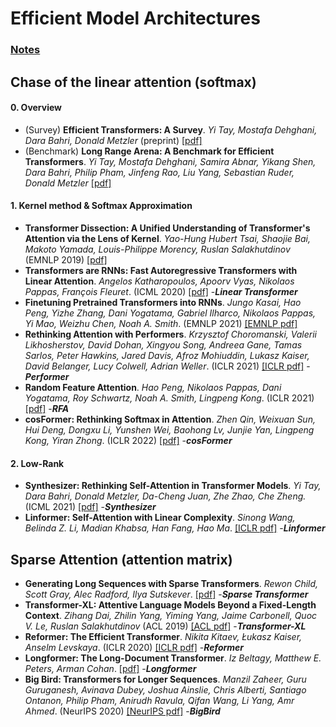 # Efficient Model Architectures
### [Notes](https://github.com/HJHGJGHHG/NLPPapers/blob/main/PLM/Computational%20Efficiency/Efficient%20Model%20Architectures/Notes.md)
## Chase of the linear attention (softmax)
#### 0. Overview
* (Survey)  **Efficient Transformers: A Survey**.  *Yi Tay, Mostafa Dehghani, Dara Bahri, Donald Metzler*  (preprint)  [[pdf]](https://arxiv.org/pdf/2009.06732.pdf)
* (Benchmark)  **Long Range Arena: A Benchmark for Efficient Transformers**.  *Yi Tay, Mostafa Dehghani, Samira Abnar, Yikang Shen, Dara Bahri, Philip Pham, Jinfeng Rao, Liu Yang, Sebastian Ruder, Donald Metzler*  [[pdf]](https://arxiv.org/pdf/2011.04006.pdf)
#### 1. Kernel method & Softmax Approximation
* **Transformer Dissection: A Unified Understanding of Transformer's Attention via the Lens of Kernel**.  *Yao-Hung Hubert Tsai, Shaojie Bai, Makoto Yamada, Louis-Philippe Morency, Ruslan Salakhutdinov*  (EMNLP 2019)  [[pdf]](https://arxiv.org/pdf/1908.11775v4.pdf)
* **Transformers are RNNs: Fast Autoregressive Transformers with Linear Attention**.  *Angelos Katharopoulos, Apoorv Vyas, Nikolaos Pappas, François Fleuret*.  (ICML 2020)  [[pdf]](https://arxiv.org/pdf/2006.16236.pdf)  -***Linear Transformer***
* **Finetuning Pretrained Transformers into RNNs**.  *Jungo Kasai, Hao Peng, Yizhe Zhang, Dani Yogatama, Gabriel Ilharco, Nikolaos Pappas, Yi Mao, Weizhu Chen, Noah A. Smith*.  (EMNLP 2021)  [[EMNLP pdf]](https://aclanthology.org/2021.emnlp-main.830.pdf)
* **Rethinking Attention with Performers**.  *Krzysztof Choromanski, Valerii Likhosherstov, David Dohan, Xingyou Song, Andreea Gane, Tamas Sarlos, Peter Hawkins, Jared Davis, Afroz Mohiuddin, Lukasz Kaiser, David Belanger, Lucy Colwell, Adrian Weller*.  (ICLR 2021)  [[ICLR pdf]](https://openreview.net/pdf?id=Ua6zuk0WRH)  -***Performer***
* **Random Feature Attention**.  *Hao Peng, Nikolaos Pappas, Dani Yogatama, Roy Schwartz, Noah A. Smith, Lingpeng Kong*.  (ICLR 2021)  [[pdf]](https://arxiv.org/pdf/2103.02143.pdf)  -***RFA***
* **cosFormer: Rethinking Softmax in Attention**.  *Zhen Qin, Weixuan Sun, Hui Deng, Dongxu Li, Yunshen Wei, Baohong Lv, Junjie Yan, Lingpeng Kong, Yiran Zhong*.  (ICLR 2022)  [[pdf]](https://arxiv.org/abs/2202.08791)  -***cosFormer***
#### 2. Low-Rank
* **Synthesizer: Rethinking Self-Attention in Transformer Models**.  *Yi Tay, Dara Bahri, Donald Metzler, Da-Cheng Juan, Zhe Zhao, Che Zheng.*  (ICML 2021)  [[pdf]](https://arxiv.org/pdf/2005.00743.pdf)  -***Synthesizer***
* **Linformer: Self-Attention with Linear Complexity**.  *Sinong Wang, Belinda Z. Li, Madian Khabsa, Han Fang, Hao Ma*.  [[ICLR pdf]](https://openreview.net/pdf?id=Bl8CQrx2Up4)  -***Linformer***
## Sparse Attention (attention matrix)
* **Generating Long Sequences with Sparse Transformers**.  *Rewon Child, Scott Gray, Alec Radford, Ilya Sutskever*.  [[pdf]](https://paperswithcode.com/paper/190410509)  -***Sparse Transformer***
* **Transformer-XL: Attentive Language Models Beyond a Fixed-Length Context**.  *Zihang Dai, Zhilin Yang, Yiming Yang, Jaime Carbonell, Quoc V. Le, Ruslan Salakhutdinov*  (ACL 2019)  [[ACL pdf]](https://aclanthology.org/P19-1285.pdf)  -***Transformer-XL***
* **Reformer: The Efficient Transformer**.  *Nikita Kitaev, Łukasz Kaiser, Anselm Levskaya*.  (ICLR 2020)  [[ICLR pdf]](https://openreview.net/pdf?id=rkgNKkHtvB)  -***Reformer***
* **Longformer: The Long-Document Transformer**.  *Iz Beltagy, Matthew E. Peters, Arman Cohan*.  [[pdf]](https://arxiv.org/pdf/2004.05150v2.pdf)  -***Longformer***
* **Big Bird: Transformers for Longer Sequences**.  *Manzil Zaheer, Guru Guruganesh, Avinava Dubey, Joshua Ainslie, Chris Alberti, Santiago Ontanon, Philip Pham, Anirudh Ravula, Qifan Wang, Li Yang, Amr Ahmed*.  (NeurIPS 2020)  [[NeurIPS pdf]](https://proceedings.neurips.cc//paper/2020/file/c8512d142a2d849725f31a9a7a361ab9-Paper.pdf)  -***BigBird***